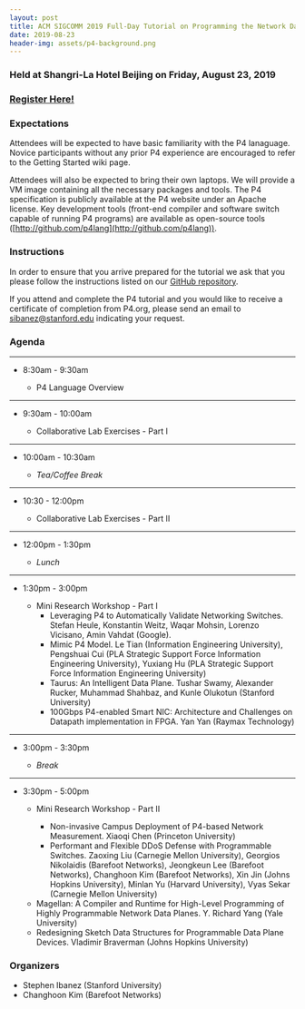```yaml
---
layout: post
title: ACM SIGCOMM 2019 Full-Day Tutorial on Programming the Network Data Plane
date: 2019-08-23
header-img: assets/p4-background.png
---
```

        
### Held at Shangri-La Hotel Beijing on Friday, August 23, 2019 

### [Register Here!](https://conferences.sigcomm.org/sigcomm/2019/registration.html)

### Expectations 

Attendees will be expected to have basic familiarity with the P4 lanaguage. Novice participants without any prior P4 experience are encouraged to refer to the Getting Started wiki page.

Attendees will also be expected to bring their own laptops. We will provide a VM image containing all the necessary packages and tools. The P4 specification is publicly available at the P4 website under an Apache license. Key development tools (front-end compiler and software switch capable of running P4 programs) are available as open-source tools ([http://github.com/p4lang](http://github.com/p4lang)).

### Instructions

In order to ensure that you arrive prepared for the tutorial we ask that you please follow the instructions listed on our [GitHub repository](https://github.com/p4lang/tutorials/tree/sigcomm19).

If you attend and complete the P4 tutorial and you would like to receive a certificate of completion from P4.org, please send an email to sibanez@stanford.edu indicating your request.

### Agenda 

---
    
* 8:30am - 9:30am
    
    * P4 Language Overview
    
----

* 9:30am - 10:00am
    
    * Collaborative Lab Exercises - Part I

----

* 10:00am - 10:30am
    
    * _Tea/Coffee Break_

---
    
* 10:30 - 12:00pm
    
    * Collaborative Lab Exercises - Part II
        
---
       
* 12:00pm - 1:30pm 

    * _Lunch_

---
* 1:30pm - 3:00pm
    
    * Mini Research Workshop - Part I
        - Leveraging P4 to Automatically Validate Networking Switches. Stefan Heule, Konstantin Weitz, Waqar Mohsin, Lorenzo Vicisano, Amin Vahdat (Google).
        - Mimic P4 Model. Le Tian (Information Engineering University), Pengshuai Cui (PLA Strategic Support Force Information Engineering University), Yuxiang Hu (PLA Strategic Support Force Information Engineering University)
        - Taurus: An Intelligent Data Plane. Tushar Swamy, Alexander Rucker, Muhammad Shahbaz, and Kunle Olukotun (Stanford University)
        - 100Gbps P4-enabled Smart NIC: Architecture and Challenges on Datapath implementation in FPGA. Yan Yan (Raymax Technology)

---

* 3:00pm - 3:30pm
    
    * _Break_

---

* 3:30pm - 5:00pm
    
    * Mini Research Workshop - Part II

         - Non-invasive Campus Deployment of P4-based Network Measurement. Xiaoqi Chen (Princeton University)
         - Performant and Flexible DDoS Defense with Programmable Switches. Zaoxing Liu (Carnegie Mellon University), Georgios Nikolaidis (Barefoot Networks), Jeongkeun Lee (Barefoot Networks), Changhoon Kim (Barefoot Networks), Xin Jin (Johns Hopkins University), Minlan Yu (Harvard University), Vyas Sekar (Carnegie Mellon University)
	 - Magellan: A Compiler and Runtime for High-Level Programming of Highly Programmable Network Data Planes. Y. Richard Yang (Yale University)
	 - Redesigning Sketch Data Structures for Programmable Data Plane Devices. Vladimir Braverman (Johns Hopkins University)

### Organizers

* Stephen Ibanez (Stanford University)
* Changhoon Kim (Barefoot Networks)

    
